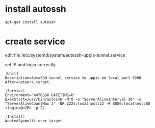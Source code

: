 # install autossh
`apt-get install autossh`


# create service

edit file /etc/systemd/system/autossh-uppis-tunnel.service

set IP and login correctly

```
[Unit]
Description=AutoSSH tunnel service to uppis on local port 5000
After=network.target

[Service]
Environment="AUTOSSH_GATETIME=0"
ExecStart=/usr/bin/autossh -M 0 -o "ServerAliveInterval 30" -o "ServerAliveCountMax 3" -NR 2222:localhost:22 -R 8080:localhost:80 <login>@<IP> -p 22

[Install]
WantedBy=multi-user.target
```
